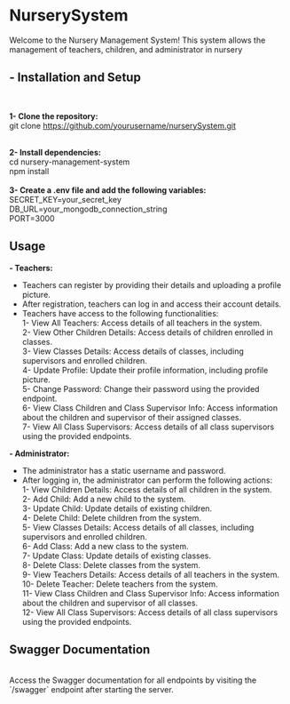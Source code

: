 # NurserySystem
Welcome to the Nursery Management System! This system allows the management of teachers, children, and administrator in nursery


<h2>- Installation and Setup</h2><br>

**1- Clone the repository:** <br>
git clone https://github.com/yourusername/nurserySystem.git <br><br>

**2- Install dependencies:** <br>
cd nursery-management-system <br>
npm install 
<br><br>
**3- Create a .env file and add the following variables:** 
SECRET_KEY=your_secret_key <br>
DB_URL=your_mongodb_connection_string <br>
PORT=3000 <br>


<h2>Usage</h2>

**- Teachers:** <br>
- Teachers can register by providing their details and uploading a profile picture.
- After registration, teachers can log in and access their account details.
- Teachers have access to the following functionalities:<br>
1- View All Teachers: Access details of all teachers in the system.<br>
2- View Other Children Details: Access details of children enrolled in classes.<br>
3- View Classes Details: Access details of classes, including supervisors and enrolled children.<br>
4- Update Profile: Update their profile information, including profile picture.<br>
5- Change Password: Change their password using the provided endpoint.<br>
6- View Class Children and Class Supervisor Info: Access information about the children and supervisor of their assigned classes.<br>
7- View All Class Supervisors: Access details of all class supervisors using the provided endpoints.<br>

**- Administrator:** <br>
- The administrator has a static username and password.
- After logging in, the administrator can perform the following actions:<br>
1- View Children Details: Access details of all children in the system.<br>
2- Add Child: Add a new child to the system.<br>
3- Update Child: Update details of existing children.<br>
4- Delete Child: Delete children from the system.<br>
5- View Classes Details: Access details of all classes, including supervisors and enrolled children.<br>
6- Add Class: Add a new class to the system.<br>
7- Update Class: Update details of existing classes.<br>
8- Delete Class: Delete classes from the system.<br>
9- View Teachers Details: Access details of all teachers in the system.<br>
10- Delete Teacher: Delete teachers from the system.<br>
11- View Class Children and Class Supervisor Info: Access information about the children and supervisor of all classes.<br>
12- View All Class Supervisors: Access details of all class supervisors using the provided endpoints.<br>



<h2>Swagger Documentation</h2> <br>
Access the Swagger documentation for all endpoints by visiting the `/swagger` endpoint after starting the server.<br><br>


